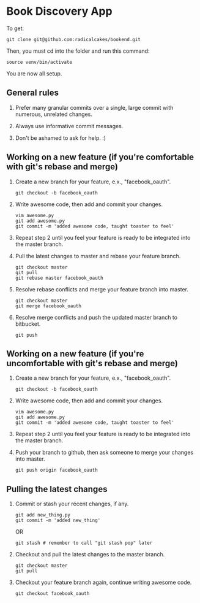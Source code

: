 # Book Discovery App

To get:

```
git clone git@github.com:radicalcakes/bookend.git
```
Then, you must cd into the folder and run this command:

```
source venv/bin/activate
```

You are now all setup.

## General rules

1. Prefer many granular commits over a single, large commit with numerous,
   unrelated changes.

2. Always use informative commit messages.

3. Don't be ashamed to ask for help. :)

## Working on a new feature (if you're comfortable with git's rebase and merge)

1. Create a new branch for your feature, e.x., "facebook_oauth".

    ```
    git checkout -b facebook_oauth
    ```

2. Write awesome code, then add and commit your changes.

    ```
    vim awesome.py
    git add awesome.py
    git commit -m 'added awesome code, taught toaster to feel'
    ```

3. Repeat step 2 until you feel your feature is ready to be integrated into the
   master branch.

4. Pull the latest changes to master and rebase your feature branch.

    ```
    git checkout master
    git pull
    git rebase master facebook_oauth
    ```

5. Resolve rebase conflicts and merge your feature branch into master.

    ```
    git checkout master
    git merge facebook_oauth
    ```

6. Resolve merge conflicts and push the updated master branch to bitbucket.

    ```
    git push
    ```

## Working on a new feature (if you're uncomfortable with git's rebase and merge)

1. Create a new branch for your feature, e.x., "facebook_oauth".

    ```
    git checkout -b facebook_oauth
    ```

2. Write awesome code, then add and commit your changes.

    ```
    vim awesome.py
    git add awesome.py
    git commit -m 'added awesome code, taught toaster to feel'
    ```

3. Repeat step 2 until you feel your feature is ready to be integrated into the
   master branch.

4. Push your branch to github, then ask someone to merge your changes into 
   master.

    ```
    git push origin facebook_oauth
    ```

## Pulling the latest changes

1. Commit or stash your recent changes, if any.

    ```
    git add new_thing.py
    git commit -m 'added new_thing'
    ```

    OR

    ```
    git stash # remember to call "git stash pop" later
    ```

2. Checkout and pull the latest changes to the master branch.

    ```
    git checkout master
    git pull
    ```

3. Checkout your feature branch again, continue writing awesome code.

    ```
    git checkout facebook_oauth
    ```